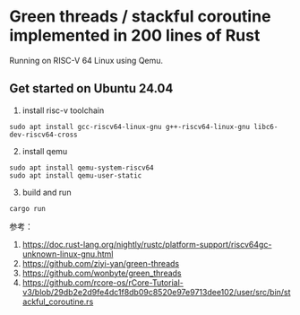 # Green threads / stackful coroutine implemented in 200 lines of Rust
Running on RISC-V 64 Linux using Qemu.

## Get started on Ubuntu 24.04
1. install risc-v toolchain
```
sudo apt install gcc-riscv64-linux-gnu g++-riscv64-linux-gnu libc6-dev-riscv64-cross
```

2. install qemu
```
sudo apt install qemu-system-riscv64
sudo apt install qemu-user-static
```

3. build and run
```
cargo run
```

参考：
1. https://doc.rust-lang.org/nightly/rustc/platform-support/riscv64gc-unknown-linux-gnu.html
2. https://github.com/ziyi-yan/green-threads
3. https://github.com/wonbyte/green_threads
4. https://github.com/rcore-os/rCore-Tutorial-v3/blob/29db2e2d9fe4dc1f8db09c8520e97e9713dee102/user/src/bin/stackful_coroutine.rs